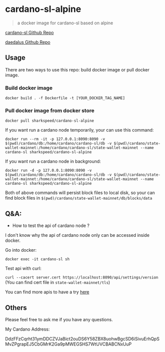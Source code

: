 # cardano-sl-alpine

> a docker image for cardano-sl based on alpine

[cardano-sl Github Repo](https://github.com/input-output-hk/cardano-sl)

[daedalus Github Repo](https://github.com/input-output-hk/daedalus)

## Usage

There are two ways to use this repo: build docker image or pull docker image.

### Build docker image

`docker build . -f Dockerfile -t [YOUR_DOCKER_TAG_NAME]`

### Pull docker image from docker store

`docker pull sharkspeed/cardano-sl-alpine`

If you want run a cardano node temporarily, your can use this command: 

`docker run --rm -it -p 127.0.0.1:8090:8090 -v $(pwd)/cardano/db:/home/cardano/cardano-sl/db -v $(pwd)/cardano/state-wallet-mainnet:/home/cardano/cardano-sl/state-wallet-mainnet --name cardano-sl sharkspeed/cardano-sl-alpine`

If you want run a cardano node in background:

`docker run -d -p 127.0.0.1:8090:8090 -v $(pwd)/cardano/db:/home/cardano/cardano-sl/db -v $(pwd)/cardano/state-wallet-mainnet:/home/cardano/cardano-sl/state-wallet-mainnet --name cardano-sl sharkspeed/cardano-sl-alpine`

Both of above commands will persist block files to local disk, so your can find block files in `$(pwd)/cardano/state-wallet-mainnet/db/blocks/data`

## Q&A:

- How to test the api of cardano node ?

I don't know why the api of cardano node only can be accessed inside docker.

Go into docker:

`docker exec -it cardano-sl sh`

Test api with curl:

`curl --cacert server.cert https://localhost:8090/api/settings/version` (You can find cert file in `state-wallet-mainnet/tls`)

You can find more apis to have a try [here](https://cardanodocs.com/technical/wallet/api/)

## Others

Please feel free to ask me if you have any questions.

My Cardano Address:

DdzFFzCqrht31ymDDCZVJaBict2ouDS6Y58ZBX8uohwBgcSD6iSivuErhQpSMvZPgrapEJ5CbGMrK2Ga9pMWEGSHS7WtUVCBABCNxUuP
